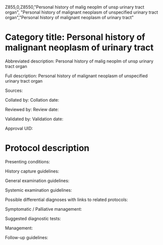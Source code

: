Z855,0,Z8550,"Personal history of malig neoplm of unsp urinary tract organ", "Personal history of malignant neoplasm of unspecified urinary tract organ","Personal history of malignant neoplasm of urinary tract"
# Category title: Personal history of malignant neoplasm of urinary tract

Abbreviated description: Personal history of malig neoplm of unsp urinary tract organ

Full description: Personal history of malignant neoplasm of unspecified urinary tract organ

Sources:

Collated by:
Collation date:

Reviewed by:
Review date:

Validated by:
Validation date:

Approval UID:

# Protocol description

Presenting conditions:

History capture guidelines:

General examination guidelines:

Systemic examination guidelines:

Possible differential diagnoses with links to related protocols:

Symptomatic / Palliative management:

Suggested diagnostic tests:

Management:

Follow-up guidelines:
